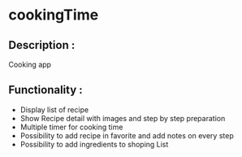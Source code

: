 # cookingTime

## Description :

Cooking app

## Functionality :

- Display list of recipe
- Show Recipe detail with images and step by step preparation
- Multiple timer for cooking time
- Possibility to add recipe in favorite and add notes on every step
- Possibility to add ingredients to shoping List
